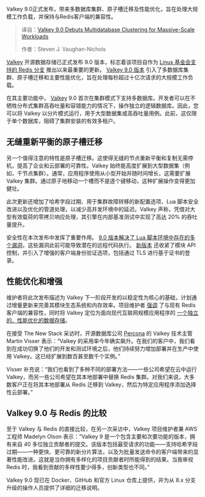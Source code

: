
<!--
title: Valkey 9.0 重磅发布：多数据库集群，驾驭海量级工作负载！
cover: https://cdn.thenewstack.io/media/2024/08/ec9588da-valkey.png
summary: Valkey 9.0正式发布，带来多数据库集群、原子槽迁移及性能优化，旨在处理大规模工作负载，并保持与Redis客户端的兼容性。
-->

Valkey 9.0正式发布，带来多数据库集群、原子槽迁移及性能优化，旨在处理大规模工作负载，并保持与Redis客户端的兼容性。

> 译自：[Valkey 9.0 Debuts Multidatabase Clustering for Massive-Scale Workloads](https://thenewstack.io/valkey-9-0-debuts-multidatabase-clustering-for-massive-scale-workloads/)
> 
> 作者：Steven J. Vaughan-Nichols

[Valkey](https://valkey.io/) 开源数据存储已正式发布 9.0 版本，标志着该项目自作为 [Linux 基金会支持的 Redis 分支](https://thenewstack.io/linux-foundation-forks-the-open-source-redis-as-valkey/) 推出以来最重要的更新。 [Valkey 9.0 版本](https://valkey.io/blog/introducing-valkey-9/) 引入了多数据库集群、原子槽迁移和主要性能优化，旨在处理每秒超过十亿次请求的大规模工作负载。

在其主要功能中， [Valkey](https://thenewstack.io/valkey-a-redis-fork-with-a-future/ "Valkey") 9.0 首次在集群模式下支持多数据库。开发者可以在不牺牲分布式集群高吞吐量和容错能力的情况下，操作独立的逻辑数据库。因此，您可以将 Valkey 以分片模式运行，用于大型数据集或高吞吐量用例。此前，这仅限于单个数据库，阻碍了集群安装的有效多租户。

## 无缝重新平衡的原子槽迁移

另一个值得注意的特性是原子槽迁移。这使得无缝的节点重新平衡和复制无需停机，提高了企业和云部署的可靠性。Valkey 始终能高度扩展到大型数据集（例如，千节点集群）。通常，应用程序使用从小型开始并随时间增长，这需要扩展 Valkey 集群。通过原子地移动一个槽而不是逐个键移动，这种扩展操作变得更加健壮。

此次更新还增加了哈希字段过期、用于集群故障转移的新配置选项、Lua 脚本安全改进以及优化的管道处理，以减少高并发环境中的延迟。Valkey 声称，凭借对大型有效载荷的零拷贝响应处理，其引擎在内部基准测试中实现了高达 20% 的吞吐量提升。

安全性在本次发布中发挥了重要作用。 [9.0 版本解决了 Lua 脚本环境中存在的多个漏洞](https://github.com/valkey-io/valkey/releases)，这些漏洞此前可能导致潜在的远程代码执行。 [新版本](https://github.com/valkey-io/valkey/releases) 还收紧了模块 API 控制，并引入了增强的客户端身份验证选项，包括通过 TLS 进行基于证书的登录。

## 性能优化和增强

维护者将此次发布描述为 Valkey 下一阶段开发的以稳定性为核心的基础，计划通过增量更新来完善其模块生态系统和内存效率。项目维护者 [强调](https://thenewstack.io/valkey-will-not-just-be-a-redis-retread/) 了与现有 Redis 客户端的兼容性，同时将 Valkey 定位为面向现代互联网规模应用程序的 [一个独立的、性能优化的数据存储](https://thenewstack.io/valkey-is-a-different-kind-of-fork/)。

在接受 The New Stack 采访时，开源数据库公司 [Percona](https://www.percona.com/?utm_content=inline+mention) 的 Valkey 技术主管 Martin Visser 表示：“Valkey 的采用率今年确实飙升。在我们的客户中，我们看到在成功切换了他们的开发和测试环境之后，他们持续努力增加部署并在生产中使用 Valkey。这已经扩展到数百甚至数千个实例。”

Visser 补充说：“我们也看到了多种不同的部署方法——一些公司希望在云中运行 Valkey，而另一些公司希望在其本地部署中替换 Redis 集群。对我们来说，大多数客户正在将其本地部署从 Redis 迁移到 Valkey，然后为特定应用程序添加选择性云部署。”

## Valkey 9.0 与 Redis 的比较

至于 Valkey 与 Redis 的直接比较，在另一次采访中，Valkey 项目维护者兼 AWS 工程师 Madelyn Olson 表示：“Valkey 9 是一个包含主要和次要功能的版本，拥有来自 40 多位独立贡献者的提交。该版本包括最受请求的功能——支持哈希字段过期——一种更快、更可靠的新分片算法，以及为批量发送命令的客户端带来的显著性能改进。这就是当你拥有多样化的项目贡献者时所能得到的结果。当我审视 Redis 时，我看到贡献的多样性要少得多，创新类型也不同。”

Valkey 9.0 现已在 Docker、GitHub 和官方 Linux 仓库上提供，并为从 8.x 分支升级的操作人员提供了详细的迁移说明。